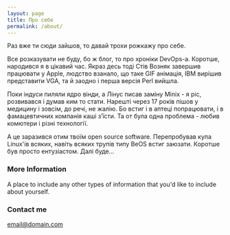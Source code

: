 ```yaml
---
layout: page
title: Про себе
permalink: /about/
---
```


Раз вже ти сюди зайшов, то давай трохи рожкажу про себе.

Все розказувати не буду, бо ж блог, то про хроніки  DevOps-a. Коротше, народився я в цікавий час.
Якраз десь тоді Стів Возняк завершив працювати у Apple, людство взанало, що таке GIF анімація, IBM 
вирішив представити VGA, та й заодно і перша версія Perl вийшла.

Поки індуси пиляли ядро вінди, а Лінус писав заміну Minix - я ріс, розвивався і думав ким то стати. 
Нарешті через 17 років пішов у медицину і зовсім, до речі, не жалію. Бо встиг і в аптеці попрацювати,
і в фамацевтичних компанія каші зʼїсти. Та от була одна проблема - любив комютери і різні технології.

А це заразився отим твоїм open source software. Перепробував купа Linux'ів всяких, навіть всяких трупів
типу BeOS встиг заюзати. Коротше був просто ентузіастом. Далі буде...

### More Information

A place to include any other types of information that you'd like to include about yourself.

### Contact me

[email@domain.com](mailto:email@domain.com)
